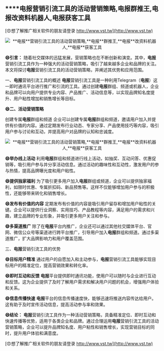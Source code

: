 ## ****电报**营销引流工具的活动营销策略,**电报**群推王,**电报**改资料机器人,**电报**获客工具**

[😍想了解推广相关软件的朋友请登录 http://www.vst.tw](http://www.vst.tw)

 <center><img src="https://vst.tw/MP4/tuiguang/png/0.png" alt="**电报**营销引流工具的活动营销策略,**电报**群推王,**电报**改资料机器人,**电报**获客工具"></center>

**😄引言：**
随着社交媒体的迅猛发展，营销策略也在不断创新和演变。其中，**电报**营销引流工具作为一种强大的活动营销策略，吸引了越来越多企业和品牌的关注。本文将探讨**电报**营销引流工具的活动营销策略，并阐述其优势和应用范围。

一、**电报**营销引流工具的概述
**电报**营销引流工具是一种利用Telegram（**电报**）这一即时通讯平台进行推广和引流的工具。通过创建**电报**群组、频道或机器人，企业和品牌可以向用户提供专业内容、产品推广、活动信息等，以实现品牌知名度提升、用户粘性增加和销售增长等目标。

**😄二、活动营销策略**

创建专属**电报**群组和频道
企业可以创建专属**电报**群组和频道，邀请用户加入并提供有价值的内容。通过定期发布行业动态、专家分享、产品使用技巧等内容，吸引用户参与讨论和互动，并提高用户对品牌的认知和忠诚度。

 <center><img src="https://vst.tw/MP4/tuiguang/png/1.png" alt="**电报**营销引流工具的活动营销策略,**电报**群推王,**电报**改资料机器人,**电报**获客工具"></center>

**😄举办线上活动**
利用**电报**群组和频道进行线上活动，如抽奖、互动问答、优惠促销等，吸引用户参与并分享活动信息。通过活动的趣味性和互动性，激发用户的参与热情，提高品牌曝光度和用户粘性。

**😄提供独家福利**
为了吸引更多用户加入**电报**群组或频道，企业可以提供独家福利，如限时优惠、专属折扣码、新品预售等。这样不仅能够增加用户参与的积极性，还能够带来转化和销售增长。

**😄发布有价值的内容**
定期发布有价值的内容是吸引用户留存和增加用户粘性的关键。企业可以提供行业洞察、实用技巧、产品教程等内容，满足用户的需求和兴趣，建立品牌的专业形象，并吸引更多用户关注和参与。

**😄多渠道推广**
除了在**电报**平台内推广，企业还可以通过其他社交媒体平台、官网、微信公众号等渠道进行跨平台推广，引导用户加入**电报**群组和频道。通过多渠道推广，扩大品牌影响力和用户覆盖范围。

三、**电报**营销引流工具的优势

**😄目标用户精准**
通过用户的自愿加入和主动参与，**电报**营销引流工具能够实现目标用户的精准定位，提高营销效果和转化率。

**😄即时互动和反馈**
**电报**平台提供即时通讯功能，使用户可以随时与企业进行互动和反馈。这为企业提供了及时了解用户需求和解决用户问题的机会，增强用户体验和关系。

**😄信息传播快速**
**电报**平台的信息传播速度快，能够迅速将推送内容传达给用户。这有助于及时宣传活动信息，提高活动参与率和效果。

**😄结论：**
**电报**营销引流工具作为一种活动营销策略，具备精准定位、即时互动和快速传播等优势，适用于各类企业和品牌。通过合理运用**电报**营销引流工具的活动营销策略，企业可以提升品牌知名度、用户粘性和销售增长，实现营销目标的同时，提升用户体验和满意度。

[😍想了解推广相关软件的朋友请登录 http://www.vst.tw](http://www.vst.tw)



